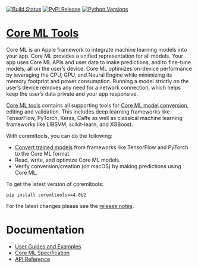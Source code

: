 [![Build Status](https://img.shields.io/gitlab/pipeline/zach_nation/coremltools/master)](#)
[![PyPI Release](https://img.shields.io/pypi/v/coremltools.svg)](#)
[![Python Versions](https://img.shields.io/pypi/pyversions/coremltools.svg)](#)

[Core ML Tools](https://coremltools.readme.io/docs)
=======================

Core ML is an Apple framework to integrate machine learning models into your
app. Core ML provides a unified representation for all models. Your app uses
Core ML APIs and user data to make predictions, and to fine-tune models, all on
the user’s device. Core ML optimizes on-device performance by leveraging the
CPU, GPU, and Neural Engine while minimizing its memory footprint and power
consumption. Running a model strictly on the user’s device removes any need for
a network connection, which helps keep the user’s data private and your app
responsive.

[Core ML tools](https://coremltools.readme.io/docs#what-is-coremltools) contains all supporting tools for [Core ML model
conversion](https://coremltools.readme.io/docs), editing and validation. This includes deep learning frameworks like
TensorFlow, PyTorch, Keras, Caffe as well as classical machine learning
frameworks like LIBSVM, scikit-learn, and XGBoost.

With coremltools, you can do the following:

- [Convert trained models](https://coremltools.readme.io/docs) from frameworks like TensorFlow and PyTorch to the
  Core ML format.
- Read, write, and optimize Core ML models.
- Verify conversion/creation (on macOS) by making predictions using Core ML.

To get the latest version of coremltools:

```shell
pip install coremltools==4.0b2
```

For the latest changes please see the [release notes](https://github.com/apple/coremltools/releases/).

# Documentation

* [User Guides and Examples](https://coremltools.readme.io/)
* [Core ML Specification](https://mlmodel.readme.io/)
* [API Reference](https://coremltools.readme.io/reference/convertersconvert)

